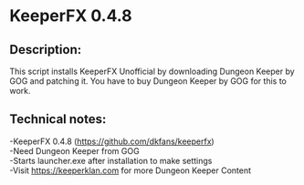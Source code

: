 # KeeperFX 0.4.8

## Description:
This script installs KeeperFX Unofficial by downloading Dungeon Keeper by GOG and patching it. You have to buy Dungeon Keeper by GOG for this to work.

## Technical notes:
-KeeperFX 0.4.8 (https://github.com/dkfans/keeperfx)<br>
-Need Dungeon Keeper from GOG<br>
-Starts launcher.exe after installation to make settings<br>
-Visit https://keeperklan.com for more Dungeon Keeper Content
